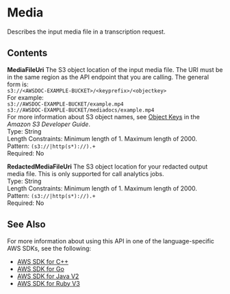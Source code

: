 # Media<a name="API_Media"></a>

Describes the input media file in a transcription request\.

## Contents<a name="API_Media_Contents"></a>

 **MediaFileUri**   <a name="transcribe-Type-Media-MediaFileUri"></a>
The S3 object location of the input media file\. The URI must be in the same region as the API endpoint that you are calling\. The general form is:  
 ` s3://<AWSDOC-EXAMPLE-BUCKET>/<keyprefix>/<objectkey> `   
For example:  
 `s3://AWSDOC-EXAMPLE-BUCKET/example.mp4`   
 `s3://AWSDOC-EXAMPLE-BUCKET/mediadocs/example.mp4`   
For more information about S3 object names, see [Object Keys](https://docs.aws.amazon.com/AmazonS3/latest/dev/UsingMetadata.html#object-keys) in the *Amazon S3 Developer Guide*\.  
Type: String  
Length Constraints: Minimum length of 1\. Maximum length of 2000\.  
Pattern: `(s3://|http(s*)://).+`   
Required: No

 **RedactedMediaFileUri**   <a name="transcribe-Type-Media-RedactedMediaFileUri"></a>
 The S3 object location for your redacted output media file\. This is only supported for call analytics jobs\.  
Type: String  
Length Constraints: Minimum length of 1\. Maximum length of 2000\.  
Pattern: `(s3://|http(s*)://).+`   
Required: No

## See Also<a name="API_Media_SeeAlso"></a>

For more information about using this API in one of the language\-specific AWS SDKs, see the following:
+  [AWS SDK for C\+\+](https://docs.aws.amazon.com/goto/SdkForCpp/transcribe-2017-10-26/Media) 
+  [AWS SDK for Go](https://docs.aws.amazon.com/goto/SdkForGoV1/transcribe-2017-10-26/Media) 
+  [AWS SDK for Java V2](https://docs.aws.amazon.com/goto/SdkForJavaV2/transcribe-2017-10-26/Media) 
+  [AWS SDK for Ruby V3](https://docs.aws.amazon.com/goto/SdkForRubyV3/transcribe-2017-10-26/Media) 